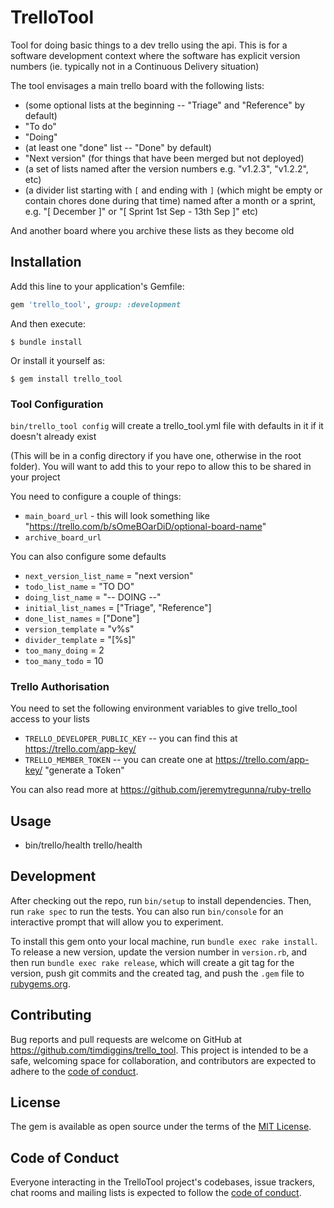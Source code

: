 # TrelloTool

Tool for doing basic things to a dev trello using the api. 
This is for a software development context where the software has explicit version numbers 
(ie. typically not in a Continuous Delivery situation)

The tool envisages a main trello board with the following lists:

* (some optional lists at the beginning -- "Triage" and "Reference" by default)
* "To do"
* "Doing"
* (at least one "done" list -- "Done" by default)
* "Next version" (for things that have been merged but not deployed)
* (a set of lists named after the version numbers e.g. "v1.2.3", "v1.2.2", etc)
* (a divider list starting with `[` and ending with `]` (which might be empty or contain chores done during that time) named after a month or a sprint, e.g. "[ December ]" or "[ Sprint 1st Sep - 13th Sep ]" etc)

And another board where you archive these lists as they become old

## Installation

Add this line to your application's Gemfile:

```ruby
gem 'trello_tool', group: :development
```

And then execute:

    $ bundle install

Or install it yourself as:

    $ gem install trello_tool


### Tool Configuration

`bin/trello_tool config` will create a trello_tool.yml file with defaults in it if it doesn't already exist

(This will be in a config directory if you have one, otherwise in the root folder). 
You will want to add this to your repo to allow this to be shared in your project

You need to configure a couple of things:

* `main_board_url` - this will look something like "https://trello.com/b/sOmeBOarDiD/optional-board-name"
* `archive_board_url`

You can also configure some defaults

* `next_version_list_name` = "next version"
* `todo_list_name` = "TO DO"
* `doing_list_name` = "-- DOING --"
* `initial_list_names` = ["Triage", "Reference"]
* `done_list_names` = ["Done"]
* `version_template` = "v%s"
* `divider_template` = "[%s]"
* `too_many_doing` = 2 
* `too_many_todo` = 10


### Trello Authorisation

You need to set the following environment variables to give trello_tool access to your lists

* `TRELLO_DEVELOPER_PUBLIC_KEY` -- you can find this at https://trello.com/app-key/
* `TRELLO_MEMBER_TOKEN` -- you can create one at https://trello.com/app-key/ "generate a Token"

You can also read more at https://github.com/jeremytregunna/ruby-trello

## Usage

* bin/trello/health
trello/health

## Development

After checking out the repo, run `bin/setup` to install dependencies. Then, run `rake spec` to run the tests. You can also run `bin/console` for an interactive prompt that will allow you to experiment.

To install this gem onto your local machine, run `bundle exec rake install`. To release a new version, update the version number in `version.rb`, and then run `bundle exec rake release`, which will create a git tag for the version, push git commits and the created tag, and push the `.gem` file to [rubygems.org](https://rubygems.org).

## Contributing

Bug reports and pull requests are welcome on GitHub at https://github.com/timdiggins/trello_tool. This project is intended to be a safe, welcoming space for collaboration, and contributors are expected to adhere to the [code of conduct](https://github.com/timdiggins/trello_tool/blob/main/CODE_OF_CONDUCT.md).

## License

The gem is available as open source under the terms of the [MIT License](https://opensource.org/licenses/MIT).

## Code of Conduct

Everyone interacting in the TrelloTool project's codebases, issue trackers, chat rooms and mailing lists is expected to follow the [code of conduct](https://github.com/timdiggins/trello_tool/blob/main/CODE_OF_CONDUCT.md).
